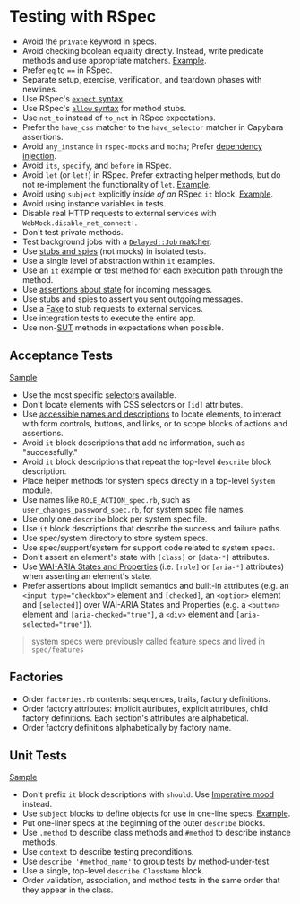 # Testing with RSpec

- Avoid the `private` keyword in specs.
- Avoid checking boolean equality directly. Instead, write predicate methods and
  use appropriate matchers. [Example](predicate_tests_spec.rb).
- Prefer `eq` to `==` in RSpec.
- Separate setup, exercise, verification, and teardown phases with newlines.
- Use RSpec's [`expect` syntax].
- Use RSpec's [`allow` syntax] for method stubs.
- Use `not_to` instead of `to_not` in RSpec expectations.
- Prefer the `have_css` matcher to the `have_selector` matcher in Capybara
  assertions.
- Avoid `any_instance` in `rspec-mocks` and `mocha`; Prefer [dependency
  injection].
- Avoid `its`, `specify`, and `before` in RSpec.
- Avoid `let` (or `let!`) in RSpec. Prefer extracting helper methods, but do not
  re-implement the functionality of `let`.
  [Example](/testing-rspec/avoid_let_spec.rb).
- Avoid using `subject` explicitly _inside of an_ RSpec `it` block.
  [Example](/testing-rspec/unit_test_spec.rb).
- Avoid using instance variables in tests.
- Disable real HTTP requests to external services with
  `WebMock.disable_net_connect!`.
- Don't test private methods.
- Test background jobs with a [`Delayed::Job` matcher].
- Use [stubs and spies] \(not mocks\) in isolated tests.
- Use a single level of abstraction within `it` examples.
- Use an `it` example or test method for each execution path through the method.
- Use [assertions about state] for incoming messages.
- Use stubs and spies to assert you sent outgoing messages.
- Use a [Fake] to stub requests to external services.
- Use integration tests to execute the entire app.
- Use non-[SUT] methods in expectations when possible.

[`expect` syntax]: http://myronmars.to/n/dev-blog/2012/06/rspecs-new-expectation-syntax
[`allow` syntax]: https://github.com/rspec/rspec-mocks#method-stubs
[dependency injection]: http://en.wikipedia.org/wiki/Dependency_injection
[`delayed::job` matcher]: https://gist.github.com/3186463
[stubs and spies]: http://thoughtbot.com/blog/spy-vs-spy
[assertions about state]: https://speakerdeck.com/skmetz/magic-tricks-of-testing-railsconf?slide=51
[fake]: http://thoughtbot.com/blog/fake-it
[sut]: http://xunitpatterns.com/SUT.html

## Acceptance Tests

[Sample](acceptance_test_spec.rb)

- Use the most specific [selectors][] available.
- Don't locate elements with CSS selectors or `[id]` attributes.
- Use [accessible names and descriptions][names_and_descriptions] to locate
  elements, to interact with form controls, buttons, and links, or to scope
  blocks of actions and assertions.
- Avoid `it` block descriptions that add no information, such as "successfully."
- Avoid `it` block descriptions that repeat the top-level `describe` block
  description.
- Place helper methods for system specs directly in a top-level `System` module.
- Use names like `ROLE_ACTION_spec.rb`, such as `user_changes_password_spec.rb`,
  for system spec file names.
- Use only one `describe` block per system spec file.
- Use `it` block descriptions that describe the success and failure paths.
- Use spec/system directory to store system specs.
- Use spec/support/system for support code related to system specs.
- Don't assert an element's state with `[class]` or `[data-*]` attributes.
- Use [WAI-ARIA States and Properties][] (i.e. `[role]` or `[aria-*]`
  attributes) when asserting an element's state.
- Prefer assertions about implicit semantics and built-in attributes (e.g. an
  `<input type="checkbox">` element and `[checked]`, an `<option>` element and
  `[selected]`) over WAI-ARIA States and Properties (e.g. a `<button>` element and
  `[aria-checked="true"]`, a `<div>` element and `[aria-selected="true"]`).

> system specs were previously called feature specs and lived in `spec/features`

[selectors]: https://rubydoc.info/github/teamcapybara/capybara/master/Capybara/Selector
[names_and_descriptions]: https://www.w3.org/WAI/ARIA/apg/practices/names-and-descriptions/
[WAI-ARIA States and Properties]: https://www.w3.org/TR/wai-aria/#states_and_properties

## Factories

- Order `factories.rb` contents: sequences, traits, factory definitions.
- Order factory attributes: implicit attributes, explicit attributes, child
  factory definitions. Each section's attributes are alphabetical.
- Order factory definitions alphabetically by factory name.

## Unit Tests

[Sample](unit_test_spec.rb)

- Don't prefix `it` block descriptions with `should`. Use [Imperative mood]
  instead.
- Use `subject` blocks to define objects for use in one-line specs.
  [Example](unit_test_spec.rb#6).
- Put one-liner specs at the beginning of the outer `describe` blocks.
- Use `.method` to describe class methods and `#method` to describe instance
  methods.
- Use `context` to describe testing preconditions.
- Use `describe '#method_name'` to group tests by method-under-test
- Use a single, top-level `describe ClassName` block.
- Order validation, association, and method tests in the same order that they
  appear in the class.

[imperative mood]: http://en.wikipedia.org/wiki/Imperative_mood
